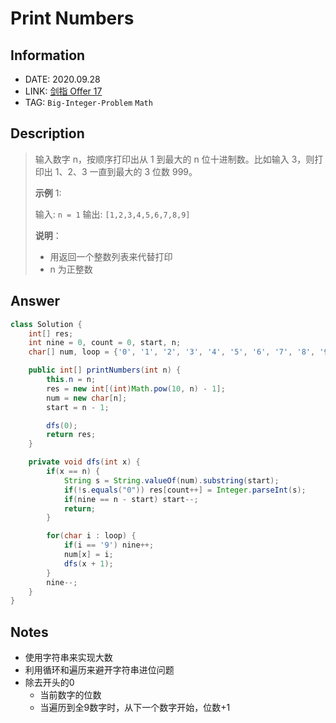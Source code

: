 # Print Numbers

## Information

- DATE: 2020.09.28
- LINK: [剑指 Offer 17](https://leetcode-cn.com/problems/da-yin-cong-1dao-zui-da-de-nwei-shu-lcof/)
- TAG: `Big-Integer-Problem` `Math`

## Description

> 输入数字 n，按顺序打印出从 1 到最大的 n 位十进制数。比如输入 3，则打印出 1、2、3 一直到最大的 3 位数 999。
>
> **示例** 1:
>
> 输入: `n = 1`
> 输出: `[1,2,3,4,5,6,7,8,9]`
>
> **说明**：
>
> - 用返回一个整数列表来代替打印
> - n 为正整数

## Answer

```java
class Solution {
    int[] res;
    int nine = 0, count = 0, start, n;
    char[] num, loop = {'0', '1', '2', '3', '4', '5', '6', '7', '8', '9'};

    public int[] printNumbers(int n) {
        this.n = n;
        res = new int[(int)Math.pow(10, n) - 1];
        num = new char[n];
        start = n - 1;

        dfs(0);
        return res;
    }

    private void dfs(int x) {
        if(x == n) {
            String s = String.valueOf(num).substring(start);
            if(!s.equals("0")) res[count++] = Integer.parseInt(s);
            if(nine == n - start) start--;
            return;
        }

        for(char i : loop) {
            if(i == '9') nine++;
            num[x] = i;
            dfs(x + 1);
        }
        nine--;
    }
}
```

## Notes

- 使用字符串来实现大数
- 利用循环和遍历来避开字符串进位问题
- 除去开头的0
  - 当前数字的位数
  - 当遍历到全9数字时，从下一个数字开始，位数+1